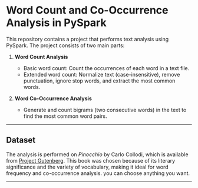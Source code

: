 # Word Count and Co-Occurrence Analysis in PySpark

This repository contains a project that performs text analysis using PySpark. The project consists of two main parts:

1. **Word Count Analysis**
   - Basic word count: Count the occurrences of each word in a text file.
   - Extended word count: Normalize text (case-insensitive), remove punctuation, ignore stop words, and extract the most common words.

2. **Word Co-Occurrence Analysis**
   - Generate and count bigrams (two consecutive words) in the text to find the most common word pairs.

---

## Dataset

The analysis is performed on *Pinocchio* by Carlo Collodi, which is available from [Project Gutenberg](https://www.gutenberg.org/). This book was chosen because of its literary significance and the variety of vocabulary, making it ideal for word frequency and co-occurrence analysis. you can choose anything you want.

---


